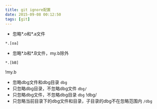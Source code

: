```yaml
---
title: git ignore配置
date: 2015-09-08 00:12:50
tags: [git]
---
```

* 忽略*.o和*.a文件
```
*.[oa]
```
* 忽略*.b和*.B文件，my.b除外
```
*.[bB]
```
!my.b

* 忽略dbg文件和dbg目录
```dbg```
* 只忽略dbg目录，不忽略dbg文件
```dbg/```
* 只忽略dbg文件，不忽略dbg目录
```dbg```
!dbg/
* 只忽略当前目录下的dbg文件和目录，子目录的dbg不在忽略范围内
```/dbg```

